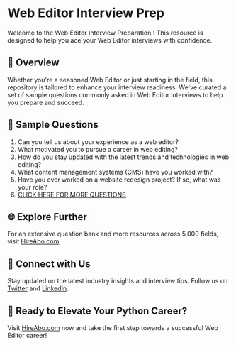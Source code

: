 # Web Editor Interview Prep

Welcome to the Web Editor Interview Preparation ! This resource is designed to help you ace your Web Editor interviews with confidence.

## 🚀 Overview

Whether you're a seasoned Web Editor or just starting in the field, this repository is tailored to enhance your interview readiness. We've curated a set of sample questions commonly asked in Web Editor interviews to help you prepare and succeed.

## 📝 Sample Questions

1. Can you tell us about your experience as a web editor?
2. What motivated you to pursue a career in web editing?
3. How do you stay updated with the latest trends and technologies in web editing?
4. What content management systems (CMS) have you worked with?
5. Have you ever worked on a website redesign project? If so, what was your role?
6. [CLICK HERE FOR MORE QUESTIONS](https://hireabo.com/job/8_0_45/Web%20Editor)

## 🌐 Explore Further

For an extensive question bank and more resources across 5,000 fields, visit [HireAbo.com](https://www.hireabo.com).

## 📱 Connect with Us

Stay updated on the latest industry insights and interview tips. Follow us on [Twitter](https://twitter.com/hireabo) and [LinkedIn](https://www.linkedin.com/in/hire-abo-3609972a8/).

## 🚀 Ready to Elevate Your Python Career?

Visit [HireAbo.com](https://www.hireabo.com) now and take the first step towards a successful Web Editor career!